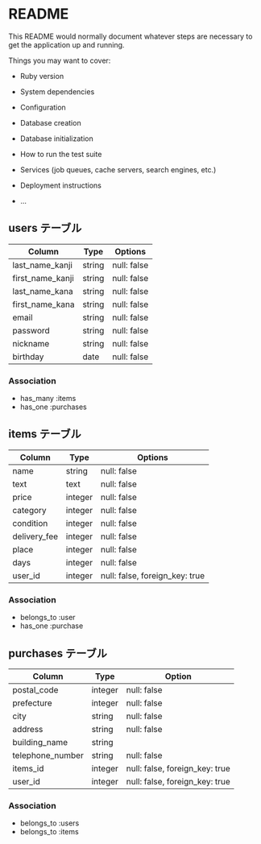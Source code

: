 # README

This README would normally document whatever steps are necessary to get the
application up and running.

Things you may want to cover:

* Ruby version

* System dependencies

* Configuration

* Database creation

* Database initialization

* How to run the test suite

* Services (job queues, cache servers, search engines, etc.)

* Deployment instructions

* ...

## users テーブル

| Column           | Type    | Options     |
| ---------------- | ------- | ----------- |
| last_name_kanji  | string  | null: false | 
| first_name_kanji | string  | null: false | 
| last_name_kana   | string  | null: false |
| first_name_kana  | string  | null: false |
| email            | string  | null: false |
| password         | string  | null: false |
| nickname         | string  | null: false |
| birthday         | date    | null: false |

### Association
- has_many :items
- has_one :purchases

## items テーブル
| Column       | Type       | Options                        |
| ------------ | ---------  | ------------------------------ |
| name         | string     | null: false                    | 
| text         | text       | null: false                    |
| price        | integer    | null: false                    |
| category     | integer    | null: false                    |
| condition    | integer    | null: false                    |
| delivery_fee | integer    | null: false                    |
| place        | integer    | null: false                    |
| days         | integer    | null: false                    |
| user_id      | integer    | null: false, foreign_key: true |

### Association
- belongs_to :user
- has_one :purchase

## purchases テーブル
| Column           | Type       | Option                         |
| ---------------- | ---------- | ------------------------------ |
| postal_code      | integer    | null: false                    |
| prefecture       | integer    | null: false                    |
| city             | string     | null: false                    |
| address          | string     | null: false                    |
| building_name    | string     |                                |
| telephone_number | string    | null: false                    |
| items_id         | integer    | null: false, foreign_key: true |
| user_id          | integer    | null: false, foreign_key: true |

### Association
- belongs_to :users
- belongs_to :items
